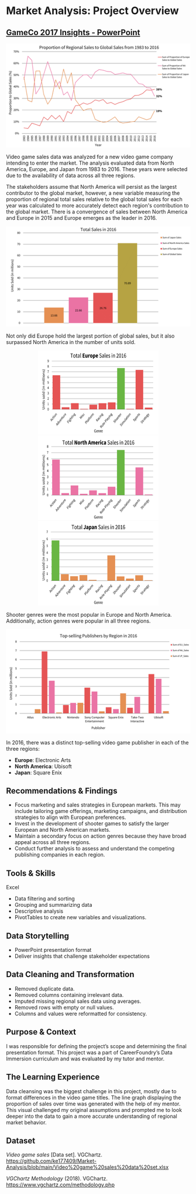 # Market Analysis: Project Overview
## [GameCo 2017 Insights - PowerPoint](https://github.com/ke177409/Market-Analysis/blob/main/GameCo%202017%20Video%20Game%20Insights.pptx)

<img src="images/Proportion_Sales.png"/>

Video game sales data was analyzed for a new video game company intending to enter the market. The analysis evaluated data from North America, Europe, and Japan from 1983 to 2016. These years were selected due to the availability of data across all three regions.

The stakeholders assume that North America will persist as the largest contributor to the global market, however, a new variable measuring the proportion of regional total sales relative to the global total sales for each year was calculated to more accurately detect each region's contribution to the global market. There is a convergence of sales between North America and Europe in 2015 and Europe emerges as the leader in 2016.

<img src="images/Units_Sold_2016.png"/>

Not only did Europe hold the largest portion of global sales, but it also surpassed North America in the number of units sold.

<p align="center">
<img src="images/Europe_Sales.png" width="330" height="230"> 
  
<img src="images/North_America_Sales.png" width="330" height="230">  

<img src="images/Japan_Sales.png" width="330" height="230">
</p>

Shooter genres were the most popular in Europe and North America. Additionally, action genres were popular in all three regions.

<img src="images/Top_Publishers.png"/>

In 2016, there was a distinct top-selling video game publisher in each of the three regions:
* **Europe**: Electronic Arts
* **North America**: Ubisoft
* **Japan**: Square Enix

## Recommendations & Findings
* Focus marketing and sales strategies in European markets. This may include tailoring game offerings, marketing campaigns, and distribution strategies to align with European preferences.
* Invest in the development of shooter games to satisfy the larger European and North American markets.
* Maintain a secondary focus on action genres because they have broad appeal across all three regions.
* Conduct further analysis to assess and understand the competing publishing companies in each region.

## Tools & Skills
Excel
* Data filtering and sorting
* Grouping and summarizing data
* Descriptive analysis
* PivotTables to create new variables and visualizations.
  
## Data Storytelling
* PowerPoint presentation format
* Deliver insights that challenge stakeholder expectations

## Data Cleaning and Transformation
* Removed duplicate data.
* Removed columns containing irrelevant data.
* Imputed missing regional sales data using averages.
* Removed rows with empty or null values.
* Columns and values were reformatted for consistency.

## Purpose & Context
I was responsible for defining the project’s scope and determining the final presentation format. This project was a part of CareerFoundry’s Data Immersion curriculum and was evaluated by my tutor and mentor.

## The Learning Experience
Data cleansing was the biggest challenge in this project, mostly due to format differences in the video game titles. The line graph displaying the proportion of sales over time was generated with the help of my mentor. This visual challenged my original assumptions and prompted me to look deeper into the data to gain a more accurate understanding of regional market behavior.

## Dataset
*Video game sales* [Data set]. VGChartz. https://github.com/ke177409/Market-Analysis/blob/main/Video%20game%20sales%20data%20set.xlsx

*VGChartz Methodology* (2018). VGChartz. https://www.vgchartz.com/methodology.php
